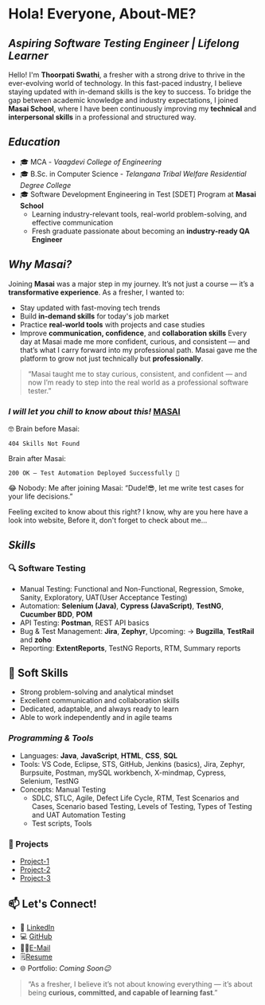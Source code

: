# Hola! Everyone, About-ME?
## ***Aspiring Software Testing Engineer | Lifelong Learner***

Hello! I'm **Thoorpati Swathi**, a fresher with a strong drive to thrive in the ever-evolving world of technology. In this fast-paced industry, I believe staying updated with in-demand skills is the key to success. To bridge the gap between academic knowledge and industry expectations, I joined **Masai School**, where I have been continuously improving my **technical** and **interpersonal skills** in a professional and structured way.

## ***Education*** 
- 🎓 MCA - *Vaagdevi College of Engineering*
- 🎓 B.Sc. in Computer Science - *Telangana Tribal Welfare Residential Degree College*
- 🎓 Software Development Engineering in Test [SDET] Program at **Masai School**
    - Learning industry-relevant tools, real-world problem-solving, and effective communication
    - Fresh graduate passionate about becoming an **industry-ready QA Engineer**

##  ***Why Masai?***
Joining **Masai** was a major step in my journey. It’s not just a course — it’s a **transformative experience**.
As a fresher, I wanted to:
- Stay updated with fast-moving tech trends
- Build **in-demand skills** for today's job market
- Practice **real-world tools** with projects and case studies
- Improve **communication, confidence**, and **collaboration skills**
Every day at Masai made me more confident, curious, and consistent — and that’s what I carry forward into my professional path. Masai gave me the platform to grow not just technically but **professionally**.
> “Masai taught me to stay curious, consistent, and confident — and now I’m ready to step into the real world as a professional software tester.”

### ***I will let you chill to know about this!*** [MASAI](https://www.masaischool.com/)

🤓 Brain before Masai:

```404 Skills Not Found```

Brain after Masai:

```200 OK – Test Automation Deployed Successfully 🚀```

😂 Nobody:
Me after joining Masai:
“Dude!😎, let me write test cases for your life decisions.”

Feeling excited to know about this right? I know, why are you here have a look into website,
Before it, don't forget to check about me...


##  ***Skills***

### 🔍 Software Testing
- Manual Testing: Functional and Non-Functional, Regression, Smoke, Sanity, Exploratory, UAT(User Acceptance Testing)
- Automation: **Selenium (Java)**, **Cypress (JavaScript)**, **TestNG**, **Cucumber BDD**, **POM**
- API Testing: **Postman**, REST API basics
- Bug & Test Management: **Jira**, **Zephyr**, Upcoming: -> **Bugzilla**, **TestRail** and **zoho**
- Reporting: **ExtentReports**, TestNG Reports, RTM, Summary reports

## 🧠 Soft Skills

- Strong problem-solving and analytical mindset  
- Excellent communication and collaboration skills  
- Dedicated, adaptable, and always ready to learn  
- Able to work independently and in agile teams

###  ***Programming & Tools***
- Languages: **Java**, **JavaScript**, **HTML**, **CSS**, **SQL**
- Tools: VS Code, Eclipse, STS, GitHub, Jenkins (basics), Jira, Zephyr, Burpsuite, Postman, mySQL workbench, X-mindmap, Cypress, Selenium, TestNG
- Concepts:
  Manual Testing
  - SDLC, STLC, Agile, Defect Life Cycle, RTM, Test Scenarios and Cases, Scenario based Testing, Levels of Testing, Types of Testing and UAT
  Automation Testing
  - Test scripts, Tools

### 📁 Projects
- [Project-1](https://github.com/swathi-T3/Construct-Week-Project-1-Manual-Testing--BUG-HUNTERS--MASAI.git)
- [Project-2](https://github.com/swathi-T3/Build-Week-Project-2-Manual-Testing-TUTORIALS-NINJA---MASAI.git)
- [Project-3](https://github.com/swathi-T3/Build-Week-Project-3-MT-AT-CYPRESS-ORANGEHRM-MASAI-.git)


## 📫 Let's Connect!
- 💼 [LinkedIn](https://www.linkedin.com/in/thoorpati-swathi-41452525a)
- 💻 [GitHub](https://github.com/swathi-T3)
- 🧑‍💻[E-Mail](swathithoorpati03@gmail.com)
- 🗒️[Resume]("C:\Users\Admin\Downloads\swathi-RESUME.pdf")
- 🌐 Portfolio: *Coming Soon😉*

> “As a fresher, I believe it’s not about knowing everything — it’s about being **curious, committed, and capable of learning fast**.”

